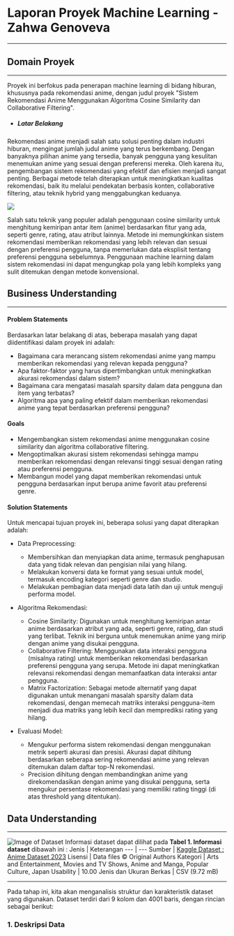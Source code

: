 # Laporan Proyek Machine Learning - Zahwa Genoveva
---
## Domain Proyek 
---
Proyek ini berfokus pada penerapan machine learning di bidang hiburan, khususnya pada rekomendasi anime, dengan judul proyek "Sistem Rekomendasi Anime Menggunakan Algoritma Cosine Similarity dan Collaborative Filtering".



* #####  Latar Belakang
Rekomendasi anime menjadi salah satu solusi penting dalam industri hiburan, mengingat jumlah judul anime yang terus berkembang. 
Dengan banyaknya pilihan anime yang tersedia, banyak pengguna yang kesulitan menemukan anime yang sesuai dengan preferensi mereka. 
Oleh karena itu, pengembangan sistem rekomendasi yang efektif dan efisien menjadi sangat penting. Berbagai metode telah diterapkan untuk meningkatkan kualitas rekomendasi, baik itu melalui pendekatan berbasis konten, collaborative filtering, atau teknik hybrid yang menggabungkan keduanya.
  
  ![](https://cloudfront-us-east-1.images.arcpublishing.com/infobae/AK5OFYSU3RDA5KJOIQDN4MXQRQ.jpg)
  
Salah satu teknik yang populer adalah penggunaan cosine similarity untuk menghitung kemiripan antar item (anime) berdasarkan fitur yang ada, seperti genre, rating, atau atribut lainnya. 
Metode ini memungkinkan sistem rekomendasi memberikan rekomendasi yang lebih relevan dan sesuai dengan preferensi pengguna, tanpa memerlukan data eksplisit tentang preferensi pengguna sebelumnya. 
Penggunaan machine learning dalam sistem rekomendasi ini dapat mengungkap pola yang lebih kompleks yang sulit ditemukan dengan metode konvensional.
## Business Understanding
---
#### Problem Statements
Berdasarkan latar belakang di atas, beberapa masalah yang dapat diidentifikasi dalam proyek ini adalah:

* Bagaimana cara merancang sistem rekomendasi anime yang mampu memberikan rekomendasi yang relevan kepada pengguna?
* Apa faktor-faktor yang harus dipertimbangkan untuk meningkatkan akurasi rekomendasi dalam sistem?
* Bagaimana cara mengatasi masalah sparsity dalam data pengguna dan item yang terbatas?
* Algoritma apa yang paling efektif dalam memberikan rekomendasi anime yang tepat berdasarkan preferensi pengguna?


#### Goals
* Mengembangkan sistem rekomendasi anime menggunakan cosine similarity dan algoritma collaborative filtering.
* Mengoptimalkan akurasi sistem rekomendasi sehingga mampu memberikan rekomendasi dengan relevansi tinggi sesuai dengan rating atau preferensi pengguna.
* Membangun model yang dapat memberikan rekomendasi untuk pengguna berdasarkan input berupa anime favorit atau preferensi genre.

#### Solution Statements
Untuk mencapai tujuan proyek ini, beberapa solusi yang dapat diterapkan adalah:

* Data Preprocessing:

  * Membersihkan dan menyiapkan data anime, termasuk penghapusan data yang tidak relevan dan pengisian nilai yang hilang.
  * Melakukan konversi data ke format yang sesuai untuk model, termasuk encoding kategori seperti genre dan studio.
  * Melakukan pembagian data menjadi data latih dan uji untuk menguji performa model.

* Algoritma Rekomendasi:

  * Cosine Similarity: Digunakan untuk menghitung kemiripan antar anime berdasarkan atribut yang ada, seperti genre, rating, dan studi yang terlibat. Teknik ini berguna untuk menemukan anime yang mirip dengan anime yang disukai pengguna.
  * Collaborative Filtering: Menggunakan data interaksi pengguna (misalnya rating) untuk memberikan rekomendasi berdasarkan preferensi pengguna yang serupa. Metode ini dapat meningkatkan relevansi rekomendasi dengan memanfaatkan data interaksi antar pengguna.
  * Matrix Factorization: Sebagai metode alternatif yang dapat digunakan untuk menangani masalah sparsity dalam data rekomendasi, dengan memecah matriks interaksi pengguna-item menjadi dua matriks yang lebih kecil dan memprediksi rating yang hilang.

* Evaluasi Model:

  * Mengukur performa sistem rekomendasi dengan menggunakan metrik seperti akurasi dan presisi. Akurasi dapat dihitung berdasarkan seberapa sering rekomendasi anime yang relevan ditemukan dalam daftar top-N rekomendasi.
  * Precision dihitung dengan membandingkan anime yang direkomendasikan dengan anime yang disukai pengguna, serta mengukur persentase rekomendasi yang memiliki rating tinggi (di atas threshold yang ditentukan).


## Data Understanding
---
![Image of Dataset](https://github.com/user-attachments/assets/7b575bbb-4e3f-412b-8620-8f1a087903c9)
Informasi dataset dapat dilihat pada **Tabel 1. Informasi dataset** dibawah ini :
Jenis | Keterangan
--- | ---
Sumber | [Kaggle Dataset : Anime Dataset 2023](https://www.kaggle.com/datasets/dbdmobile/myanimelist-dataset/data?select=anime-filtered.csv)
Lisensi | Data files © Original Authors
Kategori | Arts and Entertainment, Movies and TV Shows, Anime and Manga, Popular Culture, Japan
Usability |	10.00
Jenis dan Ukuran Berkas | CSV (9.72 mB)

---

Pada tahap ini, kita akan menganalisis struktur dan karakteristik dataset yang digunakan. Dataset terdiri dari 9 kolom dan 4001 baris, dengan rincian sebagai berikut:

###  1. Deskripsi Data

